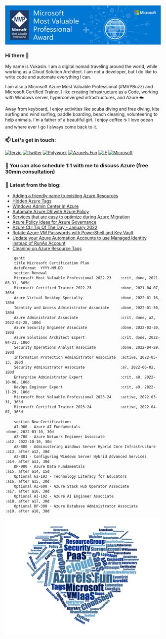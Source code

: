 ![Microsoft MVP](/assets/img/MVP_SocialGraphics_LinkedIn_1584x396px_Opt-4.jpg)

### Hi there 👋

My name is Vukasin. I am a digital nomad traveling around the world, while working as a Cloud Solution Architect. I am not a developer, but I do like to write code and automate everything I can.

I am also a Microsoft Azure Most Valuable Professional (#MVPBuzz) and Microsoft Certified Trainer. I like creating Infrastructure as a Code, working with Windows server, hyperconverged infrastructures, and Azure ☁️

Away from keyboard, I enjoy activities like scuba diving and free diving, kite surfing and wind surfing, paddle boarding, beach cleaning, volunteering to help animals. I'm a father of a beautiful girl. I enjoy coffee ☕️ I love ocean and where ever I go I always come back to it.

### 📫  Let's get in touch:

[![terzic](https://img.shields.io/badge/linkedin-%230077B5.svg?style=for-the-badge&logo=linkedin&logoColor=white)](https://www.linkedin.com/in/terzic/)
[![Twitter](https://img.shields.io/badge/twitter-%231DA1F2.svg?style=for-the-badge&logo=Twitter&logoColor=white)](https://twitter.com/MrTerzic)
[![Polywork](https://img.shields.io/badge/Polywork-543DE0?style=for-the-badge&logo=polywork&logoColor=white)](https://www.polywork.com/vukasin)
[![AzureIs.Fun](https://img.shields.io/badge/blog-0078D4.svg?style=for-the-badge&logo=azure-devops&logoColor=white)](https://azureis.fun)
[![IE](https://img.shields.io/badge/website-0076D6?style=for-the-badge&logo=Internet%20Explorer&logoColor=white)](http://vukasinterzic.com)
[![Microsoft](https://img.shields.io/badge/MVP-0078D4?style=for-the-badge&logo=microsoft&logoColor=white)](https://mvp.microsoft.com/en-us/PublicProfile/5003864?fullName=Vukasin%20Terzic)

### 🤙 You can also schedule 1:1 with me to discuss Azure (free 30min consultation)

### 📝 Latest from the blog:

<!-- AzureIs.Fun:START -->
- [Adding a friendly name to existing Azure Resources](https://azureis.fun/posts/Adding-a-friendly-name-to-Azure-Resources/)
- [Hidden Azure Tags](https://azureis.fun/posts/Hidden-Azure-Tags/)
- [Windows Admin Center in Azure](https://azureis.fun/posts/Windows-Admin-Center-in-Azure/)
- [Automate Azure DR with Azure Policy](https://azureis.fun/posts/Automate-Azure-DR-with-Azure-Policy/)
- [Services that are easy to optimize during Azure Migration](https://azureis.fun/posts/Services-that-are-easy-to-optimize-during-Azure-Migration/)
- [Azure Policy ideas for Azure Governance](https://azureis.fun/posts/Azure-Policy-ideas-for-Azure-Governance/)
- [Azure CLI Tip Of The Day - January 2022](https://azureis.fun/posts/Azure-CLI-Tip-Of-The-Day-1-31/)
- [Rotate Azure VM Passwords with PowerShell and Key Vault](https://azureis.fun/posts/Rotate-Azure-VM-admin-password-with-PowerShell-and-KeyVault/)
- [Update your Azure Automation Accounts to use Managed Identity instead of RunAs Account](https://azureis.fun/posts/Update-Azure-Automation-Account-To-Use-Managed-Identity/)
- [Cleaning up Azure Resource Tags](https://azureis.fun/posts/Cleaning-Up-Azure-Resource-Tags/)
<!-- AzureIs.Fun:END -->


```mermaid
    gantt
    title Microsoft Certification Plan
    dateFormat  YYYY-MM-DD
    section Renewal
    Microsoft Most Valuable Professional 2022-23    :crit, done, 2021-03-31, 365d
    Microsoft Certified Trainer 2022-23             :done, 2021-04-07, 365d
    Azure Virtual Desktop Specialty                 :done, 2022-01-16, 180d
    Identity and Access Administrator Associate     :done, 2022-01-30, 180d
    Azure Administrator Associate                   :crit, done, a2, 2022-02-28, 180d
    Azure Security Engineer Associate               :done, 2022-03-30, 180d
    Azure Solutions Architect Expert                :crit, done, 2022-04-21, 180d
    Security Operations Analyst Associate           :done, 2022-04-29, 180d
    Information Protection Administrator Associate  :active, 2022-05-13, 180d
    Security Administrator Associate                :a7, 2022-06-02, 180d
    Enterprise Administrator Expert                 :crit, a8, 2022-10-06, 180d
    DevOps Engineer Expert                          :crit, a9, 2022-11-29, 180d
    Microsoft Most Valuable Professional 2023-24    :active, 2022-03-31, 365d
    Microsoft Certified Trainer 2023-24             :active, 2022-04-07, 365d

    section New Certifications
    AI-900 - Azure AI Fundamentals                                      :done, 2022-03-10, 30d
    AZ-700 - Azure Network Engineer Associate                           :a12, 2022-10-10, 30d
    AZ-800 - Administering Windows Server Hybrid Core Infrastructure    :a13, after a12, 30d
    AZ-801 - Configuring Windows Server Hybrid Advanced Services        :a14, after a13, 30d
    DP-900 - Azure Data Fundamentals                                    :a15, after a14, 15d
    Optional 62-193 - Technology Literacy for Educators                 :a16, after a15, 30d
    Optional AZ-600 - Azure Stack Hub Operator Associate                :a17, after a16, 30d
    Optional AI-102 - Azure AI Engineer Associate                       :a18, after a17, 30d
    Optional DP-300 - Azure Database Administrator Associate            :a19, after a18, 30d
```

![Azure Is Fun](/assets/img/azure-is-fun-wordcloud-azure-hearth.png)


<!--
**vukasinterzic/vukasinterzic** is a ✨ _special_ ✨ repository because its `README.md` (this file) appears on your GitHub profile.

Here are some ideas to get you started:

- 🔭 I’m currently working on ...
- 🌱 I’m currently learning ...
- 👯 I’m looking to collaborate on ...
- 🤔 I’m looking for help with ...
- 💬 Ask me about ...
- 📫 How to reach me: ...
- 😄 Pronouns: ...
- ⚡ Fun fact: ...
-->
